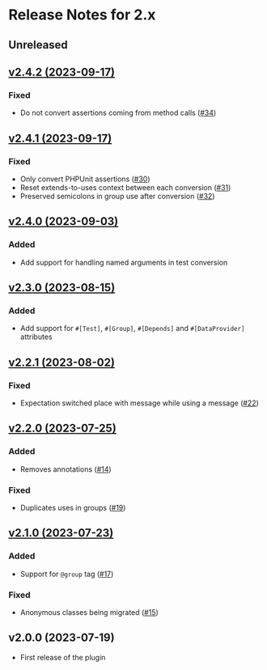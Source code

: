 # Release Notes for 2.x

## Unreleased

## [v2.4.2 (2023-09-17)](https://github.com/pestphp/pest-plugin-drift/compare/v2.4.1...v2.4.2)

### Fixed

- Do not convert assertions coming from method calls ([#34](https://github.com/pestphp/pest-plugin-drift/pull/34))

## [v2.4.1 (2023-09-17)](https://github.com/pestphp/pest-plugin-drift/compare/v2.4.0...v2.4.1)

### Fixed

- Only convert PHPUnit assertions ([#30](https://github.com/pestphp/pest-plugin-drift/pull/30))
- Reset extends-to-uses context between each conversion ([#31](https://github.com/pestphp/pest-plugin-drift/pull/31))
- Preserved semicolons in group use after conversion ([#32](https://github.com/pestphp/pest-plugin-drift/pull/32))

## [v2.4.0 (2023-09-03)](https://github.com/pestphp/pest-plugin-drift/compare/v2.3.0...v2.4.0)

### Added

- Add support for handling named arguments in test conversion

## [v2.3.0 (2023-08-15)](https://github.com/pestphp/pest-plugin-drift/compare/v2.2.1...v2.3.0)

### Added

- Add support for `#[Test]`, `#[Group]`, `#[Depends]` and `#[DataProvider]` attributes

## [v2.2.1 (2023-08-02)](https://github.com/pestphp/pest-plugin-drift/compare/v2.2.0...v2.2.1)

### Fixed

- Expectation switched place with message while using a message ([#22](https://github.com/pestphp/pest-plugin-drift/pull/22))

## [v2.2.0 (2023-07-25)](https://github.com/pestphp/pest-plugin-drift/compare/v2.1.0...v2.2.0)

### Added

- Removes annotations ([#14](https://github.com/pestphp/pest-plugin-drift/pull/14))

### Fixed

- Duplicates uses in groups ([#19](https://github.com/pestphp/pest-plugin-drift/pull/19))

## [v2.1.0 (2023-07-23)](https://github.com/pestphp/pest-plugin-drift/compare/v2.0.0...v2.1.0)

### Added

- Support for `@group` tag ([#17](https://github.com/pestphp/pest-plugin-drift/pull/17))

### Fixed

- Anonymous classes being migrated ([#15](https://github.com/pestphp/pest-plugin-drift/pull/15))

## v2.0.0 (2023-07-19)

- First release of the plugin
